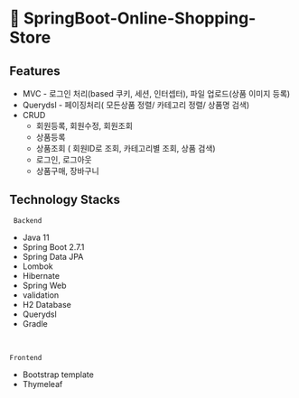 # :pushpin: SpringBoot-Online-Shopping-Store
## Features
+ MVC  - 로그인 처리(based 쿠키, 세션, 인터셉터), 파일 업로드(상품 이미지 등록)
+ Querydsl - 페이징처리( 모든상품 정렬/ 카테고리 정렬/ 상품명 검색)
+ CRUD
  + 회원등록, 회원수정, 회원조회
  + 상품등록
  + 상품조회 ( 회원ID로 조회, 카테고리별 조회,  상품 검색)
  + 로그인, 로그아웃 
  + 상품구매, 장바구니
  
## Technology Stacks
` Backend`
+ Java 11
+ Spring Boot 2.7.1
+ Spring Data JPA
+ Lombok
+ Hibernate
+ Spring Web
+ validation
+ H2 Database 
+ Querydsl
+ Gradle 
<br>

`Frontend`
+ Bootstrap template
+ Thymeleaf
